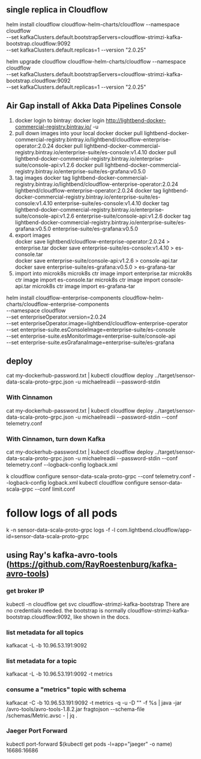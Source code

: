 ## single replica in Cloudflow

helm install cloudflow cloudflow-helm-charts/cloudflow --namespace cloudflow \
  --set kafkaClusters.default.bootstrapServers=cloudflow-strimzi-kafka-bootstrap.cloudflow:9092 \
  --set kafkaClusters.default.replicas=1 --version "2.0.25"


helm upgrade cloudflow cloudflow-helm-charts/cloudflow --namespace cloudflow \
  --set kafkaClusters.default.bootstrapServers=cloudflow-strimzi-kafka-bootstrap.cloudflow:9092 \
  --set kafkaClusters.default.replicas=1 --version "2.0.25"

## Air Gap install of Akka Data Pipelines Console
1. docker login to bintray:
   docker login http://lightbend-docker-commercial-registry.bintray.io/ -u <username>
2. pull down images into your local docker
docker pull lightbend-docker-commercial-registry.bintray.io/lightbend/cloudflow-enterprise-operator:2.0.24
docker pull lightbend-docker-commercial-registry.bintray.io/enterprise-suite/es-console:v1.4.10
docker pull lightbend-docker-commercial-registry.bintray.io/enterprise-suite/console-api:v1.2.6
docker pull lightbend-docker-commercial-registry.bintray.io/enterprise-suite/es-grafana:v0.5.0
3. tag images
docker tag lightbend-docker-commercial-registry.bintray.io/lightbend/cloudflow-enterprise-operator:2.0.24 lightbend/cloudflow-enterprise-operator:2.0.24
docker tag lightbend-docker-commercial-registry.bintray.io/enterprise-suite/es-console:v1.4.10 enterprise-suite/es-console:v1.4.10
docker tag lightbend-docker-commercial-registry.bintray.io/enterprise-suite/console-api:v1.2.6 enterprise-suite/console-api:v1.2.6
docker tag lightbend-docker-commercial-registry.bintray.io/enterprise-suite/es-grafana:v0.5.0 enterprise-suite/es-grafana:v0.5.0
4. export images  
docker save lightbend/cloudflow-enterprise-operator:2.0.24 > enterprise.tar
docker save enterprise-suite/es-console:v1.4.10 > es-console.tar  
docker save enterprise-suite/console-api:v1.2.6 > console-api.tar
docker save enterprise-suite/es-grafana:v0.5.0 > es-grafana-tar
5. import into microk8s
microk8s ctr image import enterprise.tar
microk8s ctr image import es-console.tar
microk8s ctr image import console-api.tar
microk8s ctr image import es-grafana-tar
   
helm install cloudflow-enterprise-components cloudflow-helm-charts/cloudflow-enterprise-components \
--namespace cloudflow \
--set enterpriseOperator.version=2.0.24 \
--set enterpriseOperator.image=lightbend/cloudflow-enterprise-operator \
--set enterprise-suite.esConsoleImage=enterprise-suite/es-console \
--set enterprise-suite.esMonitorImage=enterprise-suite/console-api \
--set enterprise-suite.esGrafanaImage=enterprise-suite/es-grafana



## deploy  
cat my-dockerhub-password.txt | kubectl cloudflow deploy ../target/sensor-data-scala-proto-grpc.json -u michaelreadii --password-stdin

### With Cinnamon
cat my-dockerhub-password.txt | kubectl cloudflow deploy ../target/sensor-data-scala-proto-grpc.json -u michaelreadii --password-stdin --conf telemetry.conf

### With Cinnamon, turn down Kafka
cat my-dockerhub-password.txt | kubectl cloudflow deploy ../target/sensor-data-scala-proto-grpc.json -u michaelreadii --password-stdin --conf telemetry.conf --logback-config logback.xml

k cloudflow configure sensor-data-scala-proto-grpc --conf telemetry.conf --logback-config logback.xml
kubectl cloudflow configure sensor-data-scala-grpc --conf limit.conf

# follow logs of all pods
k -n sensor-data-scala-proto-grpc logs -f -l com.lightbend.cloudflow/app-id=sensor-data-scala-proto-grpc


## using Ray's kafka-avro-tools (https://github.com/RayRoestenburg/kafka-avro-tools)

### get broker IP
kubectl -n cloudflow get svc cloudflow-strimzi-kafka-bootstrap
There are no credentials needed. the bootstrap is normally cloudflow-strimzi-kafka-bootstrap.cloudflow:9092, like shown in the docs.

### list metadata for all topics
kafkacat -L -b 10.96.53.191:9092 

### list metadata for a topic
kafkacat -L -b 10.96.53.191:9092 -t metrics

### consume a "metrics" topic with schema
kafkacat -C -b 10.96.53.191:9092 -t metrics -q -u -D "" -f %s | java -jar /avro-tools/avro-tools-1.8.2.jar fragtojson --schema-file /schemas/Metric.avsc - | jq .

### Jaeger Port Forward
kubectl port-forward $(kubectl get pods -l=app="jaeger" -o name) 16686:16686